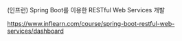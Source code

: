 (인프런) Spring Boot를 이용한 RESTful Web Services 개발

https://www.inflearn.com/course/spring-boot-restful-web-services/dashboard
